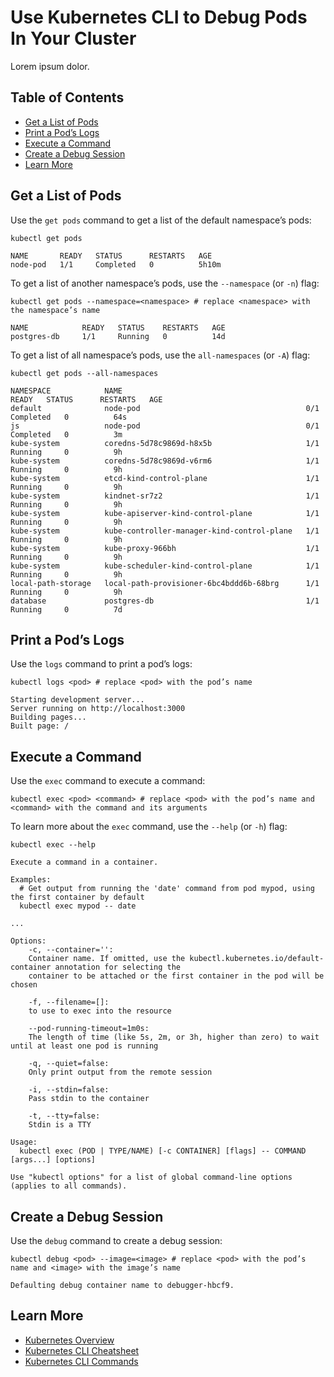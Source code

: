 # Use Kubernetes CLI to Debug Pods In Your Cluster
Lorem ipsum dolor.

## Table of Contents
- [Get a List of Pods](#get-a-list-of-pods)
- [Print a Pod’s Logs](#print-a-pods-logs)
- [Execute a Command](#execute-a-command)
- [Create a Debug Session](#create-a-debug-session)
- [Learn More](#learn-more)


## Get a List of Pods
Use the `get pods` command to get a list of the default namespace’s pods:

```shell
kubectl get pods
```

```shell
NAME       READY   STATUS      RESTARTS   AGE
node-pod   1/1     Completed   0          5h10m
```

To get a list of another namespace’s pods, use the `--namespace` (or `-n`) flag:

```shell
kubectl get pods --namespace=<namespace> # replace <namespace> with the namespace’s name
```

```shell
NAME            READY   STATUS    RESTARTS   AGE
postgres-db     1/1     Running   0          14d
```

To get a list of all namespace’s pods, use the `all-namespaces` (or `-A`) flag:

```shell
kubectl get pods --all-namespaces
```

```shell
NAMESPACE            NAME                                         READY   STATUS      RESTARTS   AGE
default              node-pod                                     0/1     Completed   0          64s
js                   node-pod                                     0/1     Completed   0          3m
kube-system          coredns-5d78c9869d-h8x5b                     1/1     Running     0          9h
kube-system          coredns-5d78c9869d-v6rm6                     1/1     Running     0          9h
kube-system          etcd-kind-control-plane                      1/1     Running     0          9h
kube-system          kindnet-sr7z2                                1/1     Running     0          9h
kube-system          kube-apiserver-kind-control-plane            1/1     Running     0          9h
kube-system          kube-controller-manager-kind-control-plane   1/1     Running     0          9h
kube-system          kube-proxy-966bh                             1/1     Running     0          9h
kube-system          kube-scheduler-kind-control-plane            1/1     Running     0          9h
local-path-storage   local-path-provisioner-6bc4bddd6b-68brg      1/1     Running     0          9h
database             postgres-db                                  1/1     Running     0          7d
```


## Print a Pod’s Logs
Use the `logs` command to print a pod’s logs:

```shell
kubectl logs <pod> # replace <pod> with the pod’s name
```

```shell
Starting development server...
Server running on http://localhost:3000
Building pages...
Built page: /
```

## Execute a Command
Use the `exec` command to execute a command:

```shell
kubectl exec <pod> <command> # replace <pod> with the pod’s name and <command> with the command and its arguments
```

To learn more about the `exec` command, use the `--help` (or `-h`) flag:

```shell
kubectl exec --help
```

```shell
Execute a command in a container.

Examples:
  # Get output from running the 'date' command from pod mypod, using the first container by default
  kubectl exec mypod -- date

...

Options:
    -c, --container='':
	Container name. If omitted, use the kubectl.kubernetes.io/default-container annotation for selecting the
	container to be attached or the first container in the pod will be chosen

    -f, --filename=[]:
	to use to exec into the resource

    --pod-running-timeout=1m0s:
	The length of time (like 5s, 2m, or 3h, higher than zero) to wait until at least one pod is running

    -q, --quiet=false:
	Only print output from the remote session

    -i, --stdin=false:
	Pass stdin to the container

    -t, --tty=false:
	Stdin is a TTY

Usage:
  kubectl exec (POD | TYPE/NAME) [-c CONTAINER] [flags] -- COMMAND [args...] [options]

Use "kubectl options" for a list of global command-line options (applies to all commands).
```


## Create a Debug Session
Use the `debug` command to create a debug session:

```shell
kubectl debug <pod> --image=<image> # replace <pod> with the pod’s name and <image> with the image’s name
```

```shell
Defaulting debug container name to debugger-hbcf9.
```

## Learn More
- [Kubernetes Overview](https://kubernetes.io/docs/concepts/overview/)
- [Kubernetes CLI Cheatsheet](https://kubernetes.io/docs/reference/kubectl/cheatsheet/)
- [Kubernetes CLI Commands](https://kubernetes.io/docs/reference/generated/kubectl/kubectl-commands)
